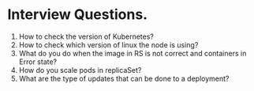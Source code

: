 # Interview Questions.
1. How to check the version of Kubernetes?
2. How to check which version of linux the node is using?
3. What do you do when the image in RS is not correct and containers in Error state?
4. How do you scale pods in replicaSet?
5. What are the type of updates that can be done to a deployment?
